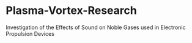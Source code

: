 # Plasma-Vortex-Research
Investigation of the Effects of Sound on Noble Gases used in Electronic Propulsion Devices
